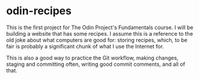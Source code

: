 # odin-recipes
This is the first project for The Odin Project's Fundamentals course. I will be building a website that has some recipes. I assume this is a reference to the old joke about what computers are good for: storing recipes, which, to be fair is probably a significant chunk of what I use the Internet for.

This is also a good way to practice the Git workflow, making changes, staging and committing often, writing good commit comments, and all of that.